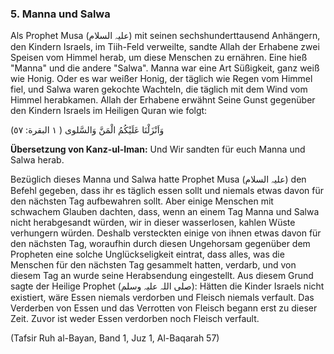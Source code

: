 ### 5. Manna und Salwa
Als Prophet Musa (علیہ السلام) mit seinen sechshunderttausend Anhängern, den Kindern Israels, im Tiih-Feld verweilte, sandte Allah der Erhabene zwei Speisen vom Himmel herab, um diese Menschen zu ernähren. Eine hieß "Manna" und die andere "Salwa". Manna war eine Art Süßigkeit, ganz weiß wie Honig. Oder es war weißer Honig, der täglich wie Regen vom Himmel fiel, und Salwa waren gekochte Wachteln, die täglich mit dem Wind vom Himmel herabkamen. Allah der Erhabene erwähnt Seine Gunst gegenüber den Kindern Israels im Heiligen Quran wie folgt:

وَاَنْزَلْنَا عَلَيْكُمُ الْمَنَّ وَالسَّلوى ( ١ البقرة: ٥٧)

**Übersetzung von Kanz-ul-Iman:** Und Wir sandten für euch Manna und Salwa herab.



Bezüglich dieses Manna und Salwa hatte Prophet Musa (علیہ السلام) den Befehl gegeben, dass ihr es täglich essen sollt und niemals etwas davon für den nächsten Tag aufbewahren sollt. Aber einige Menschen mit schwachem Glauben dachten, dass, wenn an einem Tag Manna und Salwa nicht herabgesandt würden, wir in dieser wasserlosen, kahlen Wüste verhungern würden. Deshalb versteckten einige von ihnen etwas davon für den nächsten Tag, woraufhin durch diesen Ungehorsam gegenüber dem Propheten eine solche Unglückseligkeit eintrat, dass alles, was die Menschen für den nächsten Tag gesammelt hatten, verdarb, und von diesem Tag an wurde seine Herabsendung eingestellt. Aus diesem Grund sagte der Heilige Prophet (صلی اللہ علیہ وسلم): Hätten die Kinder Israels nicht existiert, wäre Essen niemals verdorben und Fleisch niemals verfault. Das Verderben von Essen und das Verrotten von Fleisch begann erst zu dieser Zeit. Zuvor ist weder Essen verdorben noch Fleisch verfault.

(Tafsir Ruh al-Bayan, Band 1, Juz 1, Al-Baqarah 57)
